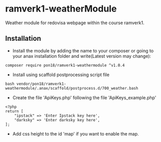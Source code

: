 # ramverk1-weatherModule
 Weather module for redovisa webpage within the course ramverk1.

 ## Installation
 * Install the module by adding the name to your composer or going to your anax installation folder and write(Latest version may change):
 ```
 composer require pon18/ramverk1-weathermodule ^v1.0.4
 ```


* Install using scaffold postprocessing script file
```
bash vendor/pon18/ramverk1-weathermodule/.anax/scaffold/postprocess.d/700_weather.bash
```
* Create the file 'ApiKeys.php' following the file 'ApiKeys_example.php'
```
<?php
return [
    "ipstack" => 'Enter Ipstack key here',
    "darksky" => 'Enter darksky key here',
];
```

* Add css height to the id 'map' if you want to enable the map.
